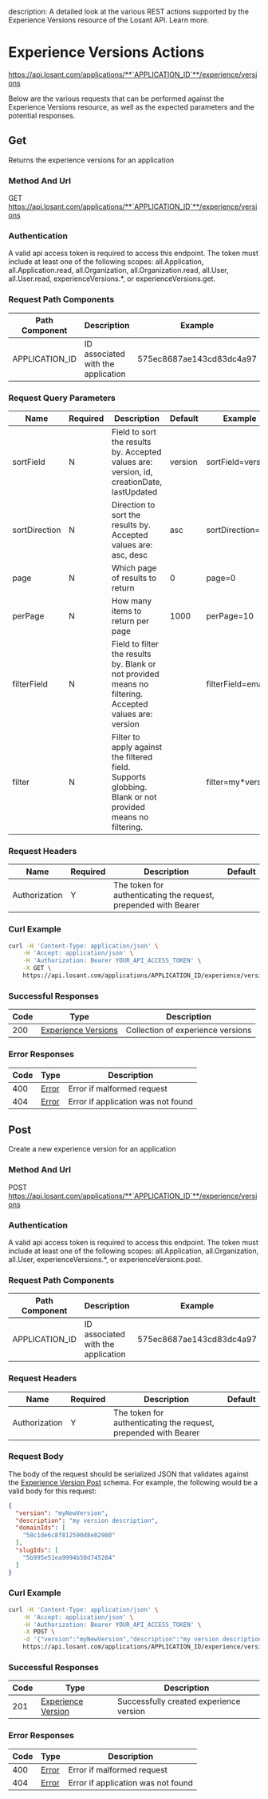 description: A detailed look at the various REST actions supported by the Experience Versions resource of the Losant API. Learn more.

# Experience Versions Actions

https://api.losant.com/applications/**`APPLICATION_ID`**/experience/versions

Below are the various requests that can be performed against the
Experience Versions resource, as well as the expected
parameters and the potential responses.

## Get

Returns the experience versions for an application

### Method And Url <a name="get-method-url"></a>

GET https://api.losant.com/applications/**`APPLICATION_ID`**/experience/versions

### Authentication <a name="get-authentication"></a>

A valid api access token is required to access this endpoint. The token must
include at least one of the following scopes:
all.Application, all.Application.read, all.Organization, all.Organization.read, all.User, all.User.read, experienceVersions.*, or experienceVersions.get.

### Request Path Components <a name="get-path-components"></a>

| Path Component | Description | Example |
| -------------- | ----------- | ------- |
| APPLICATION_ID | ID associated with the application | 575ec8687ae143cd83dc4a97 |

### Request Query Parameters <a name="get-query-params"></a>

| Name | Required | Description | Default | Example |
| ---- | -------- | ----------- | ------- | ------- |
| sortField | N | Field to sort the results by. Accepted values are: version, id, creationDate, lastUpdated | version | sortField&#x3D;version |
| sortDirection | N | Direction to sort the results by. Accepted values are: asc, desc | asc | sortDirection&#x3D;asc |
| page | N | Which page of results to return | 0 | page&#x3D;0 |
| perPage | N | How many items to return per page | 1000 | perPage&#x3D;10 |
| filterField | N | Field to filter the results by. Blank or not provided means no filtering. Accepted values are: version |  | filterField&#x3D;email |
| filter | N | Filter to apply against the filtered field. Supports globbing. Blank or not provided means no filtering. |  | filter&#x3D;my*version |

### Request Headers <a name="get-headers"></a>

| Name | Required | Description | Default |
| ---- | -------- | ----------- | ------- |
| Authorization | Y | The token for authenticating the request, prepended with Bearer | |

### Curl Example <a name="get-curl-example"></a>

```bash
curl -H 'Content-Type: application/json' \
    -H 'Accept: application/json' \
    -H 'Authorization: Bearer YOUR_API_ACCESS_TOKEN' \
    -X GET \
    https://api.losant.com/applications/APPLICATION_ID/experience/versions
```

### Successful Responses <a name="get-successful-responses"></a>

| Code | Type | Description |
| ---- | ---- | ----------- |
| 200 | [Experience Versions](schemas.md#experience-versions) | Collection of experience versions |

### Error Responses <a name="get-error-responses"></a>

| Code | Type | Description |
| ---- | ---- | ----------- |
| 400 | [Error](schemas.md#error) | Error if malformed request |
| 404 | [Error](schemas.md#error) | Error if application was not found |

## Post

Create a new experience version for an application

### Method And Url <a name="post-method-url"></a>

POST https://api.losant.com/applications/**`APPLICATION_ID`**/experience/versions

### Authentication <a name="post-authentication"></a>

A valid api access token is required to access this endpoint. The token must
include at least one of the following scopes:
all.Application, all.Organization, all.User, experienceVersions.*, or experienceVersions.post.

### Request Path Components <a name="post-path-components"></a>

| Path Component | Description | Example |
| -------------- | ----------- | ------- |
| APPLICATION_ID | ID associated with the application | 575ec8687ae143cd83dc4a97 |

### Request Headers <a name="post-headers"></a>

| Name | Required | Description | Default |
| ---- | -------- | ----------- | ------- |
| Authorization | Y | The token for authenticating the request, prepended with Bearer | |

### Request Body <a name="post-body"></a>

The body of the request should be serialized JSON that validates against
the [Experience Version Post](schemas.md#experience-version-post) schema. For example, the following would be a
valid body for this request:

```json
{
  "version": "myNewVersion",
  "description": "my version description",
  "domainIds": [
    "58c1de6c8f812590d8e82980"
  ],
  "slugIds": [
    "5b995e51ea9994b50d745284"
  ]
}
```

### Curl Example <a name="post-curl-example"></a>

```bash
curl -H 'Content-Type: application/json' \
    -H 'Accept: application/json' \
    -H 'Authorization: Bearer YOUR_API_ACCESS_TOKEN' \
    -X POST \
    -d '{"version":"myNewVersion","description":"my version description","domainIds":["58c1de6c8f812590d8e82980"],"slugIds":["5b995e51ea9994b50d745284"]}' \
    https://api.losant.com/applications/APPLICATION_ID/experience/versions
```

### Successful Responses <a name="post-successful-responses"></a>

| Code | Type | Description |
| ---- | ---- | ----------- |
| 201 | [Experience Version](schemas.md#experience-version) | Successfully created experience version |

### Error Responses <a name="post-error-responses"></a>

| Code | Type | Description |
| ---- | ---- | ----------- |
| 400 | [Error](schemas.md#error) | Error if malformed request |
| 404 | [Error](schemas.md#error) | Error if application was not found |
